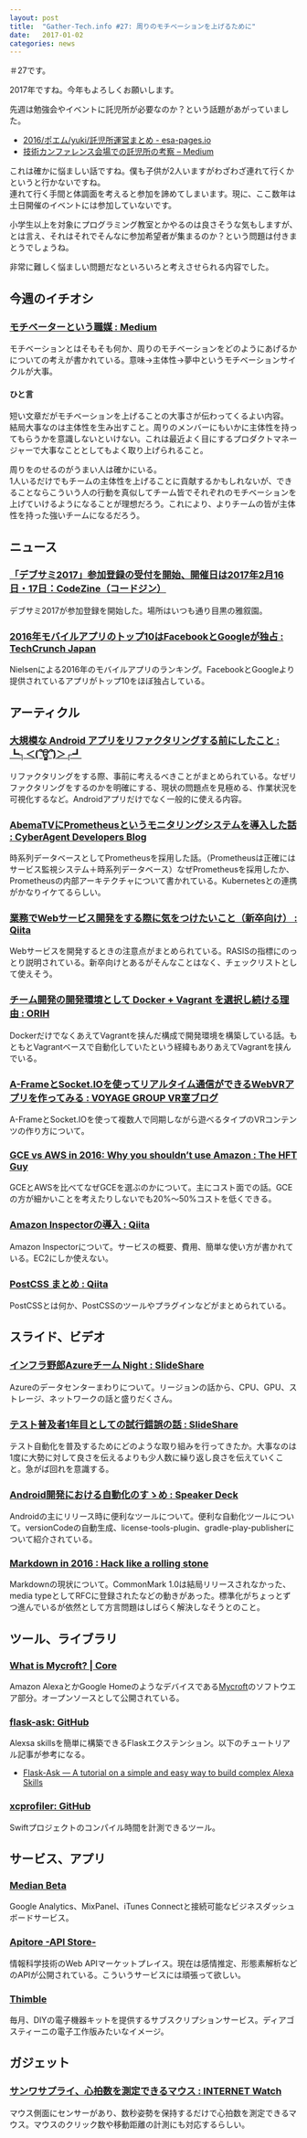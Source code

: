 ```yaml
---
layout: post
title:  "Gather-Tech.info #27: 周りのモチベーションを上げるために"
date:   2017-01-02
categories: news
---
```


＃27です。

2017年ですね。今年もよろしくお願いします。

先週は勉強会やイベントに託児所が必要なのか？という話題があがっていました。

- [2016/ポエム/yuki/託児所運営まとめ - esa-pages.io](https://esa-pages.io/p/sharing/68/posts/489/bf1736e8ef111c9d2f9b.html)
- [技術カンファレンス会場での託児所の考察 – Medium](https://medium.com/@lestrrat/%E6%8A%80%E8%A1%93%E3%82%AB%E3%83%B3%E3%83%95%E3%82%A1%E3%83%AC%E3%83%B3%E3%82%B9%E4%BC%9A%E5%A0%B4%E3%81%A7%E3%81%AE%E8%A8%97%E5%85%90%E6%89%80%E3%81%AE%E8%80%83%E5%AF%9F-29506be85155#.iudlzy4i1)

これは確かに悩ましい話ですね。僕も子供が2人いますがわざわざ連れて行くかというと行かないですね。  
連れて行く手間と体調面を考えると参加を諦めてしまいます。現に、ここ数年は土日開催のイベントには参加していないです。

小学生以上を対象にプログラミング教室とかやるのは良さそうな気もしますが、とは言え、それはそれでそんなに参加希望者が集まるのか？という問題は付きまとうでしょうね。

非常に難しく悩ましい問題だなといろいろと考えさせられる内容でした。

## 今週のイチオシ

### [モチベーターという職媒 : Medium](https://medium.com/@satoshikawamata/%E3%83%A2%E3%83%81%E3%83%99%E3%83%BC%E3%82%BF%E3%83%BC%E3%81%A8%E3%81%84%E3%81%86%E8%81%B7%E5%AA%92-5d4612ad80b9#.2ibuyfz6j)

モチベーションとはそもそも何か、周りのモチベーションをどのようにあげるかについての考えが書かれている。意味→主体性→夢中というモチベーションサイクルが大事。

#### ひと言

短い文章だがモチベーションを上げることの大事さが伝わってくるよい内容。  
結局大事なのは主体性を生み出すこと。周りのメンバーにもいかに主体性を持ってもらうかを意識しないといけない。これは最近よく目にするプロダクトマネージャーで大事なこととしてもよく取り上げられること。

周りをのせるのがうまい人は確かにいる。  
1人いるだけでもチームの主体性を上げることに貢献するかもしれないが、できることならこういう人の行動を真似してチーム皆でそれぞれのモチベーションを上げていけるようになることが理想だろう。これにより、よりチームの皆が主体性を持った強いチームになるだろう。

## ニュース

### [「デブサミ2017」参加登録の受付を開始、開催日は2017年2月16日・17日：CodeZine（コードジン）](http://codezine.jp/article/detail/9915)

デブサミ2017が参加登録を開始した。場所はいつも通り目黒の雅叙園。

### [2016年モバイルアプリのトップ10はFacebookとGoogleが独占 : TechCrunch Japan](http://jp.techcrunch.com/2016/12/29/20161228facebook-google-dominate-the-list-of-2016s-top-apps/)

Nielsenによる2016年のモバイルアプリのランキング。FacebookとGoogleより提供されているアプリがトップ10をほぼ独占している。

## アーティクル

### [大規模な Android アプリをリファクタリングする前にしたこと : ┗┐＜(՞ਊ՞)＞┌┛](http://funnelbit.hatenablog.com/entry/2016/12/25/000022)

リファクタリングをする際、事前に考えるべきことがまとめられている。なぜリファクタリングをするのかを明確にする、現状の問題点を見極める、作業状況を可視化するなど。Androidアプリだけでなく一般的に使える内容。

### [AbemaTVにPrometheusというモニタリングシステムを導入した話 : CyberAgent Developers Blog](https://developers.cyberagent.co.jp/blog/archives/3814/)

時系列データベースとしてPrometheusを採用した話。（Prometheusは正確にはサービス監視システム＋時系列データベース）なぜPrometheusを採用したか、Prometheusの内部アーキテクチャについて書かれている。Kubernetesとの連携がかなりイケてるらしい。

### [業務でWebサービス開発をする際に気をつけたいこと（新卒向け） : Qiita](http://qiita.com/zaru/items/71900d0e4b2afaaa955b)

Webサービスを開発するときの注意点がまとめられている。RASISの指標にのっとり説明されている。新卒向けとあるがそんなことはなく、チェックリストとして使えそう。

### [チーム開発の開発環境として Docker + Vagrant を選択し続ける理由 : ORIH](https://orih.io/2016/12/the-reason-why-we-continue-to-choose-docker-and-vagrant-as-our-dev-stack/)

DockerだけでなくあえてVagrantを挟んだ構成で開発環境を構築している話。もともとVagrantベースで自動化していたという経緯もありあえてVagrantを挟んでいる。

### [A-FrameとSocket.IOを使ってリアルタイム通信ができるWebVRアプリを作ってみる : VOYAGE GROUP VR室ブログ](http://vr-lab.voyagegroup.com/entry/2016/12/26/231043)

A-FrameとSocket.IOを使って複数人で同期しながら遊べるタイプのVRコンテンツの作り方について。

### [GCE vs AWS in 2016: Why you shouldn’t use Amazon : The HFT Guy](https://thehftguy.com/2016/06/15/gce-vs-aws-in-2016-why-you-should-never-use-amazon/)

GCEとAWSを比べてなぜGCEを選ぶのかについて。主にコスト面での話。GCEの方が細かいことを考えたりしないでも20%〜50%コストを低くできる。

### [Amazon Inspectorの導入 : Qiita](http://qiita.com/s5601026/items/91ab636c9867b76c2414)

Amazon Inspectorについて。サービスの概要、費用、簡単な使い方が書かれている。EC2にしか使えない。

### [PostCSS まとめ : Qiita](http://qiita.com/morishitter/items/4a04eb144abf49f41d7d)

PostCSSとは何か、PostCSSのツールやプラグインなどがまとめられている。

## スライド、ビデオ

### [インフラ野郎Azureチーム Night : SlideShare](http://www.slideshare.net/ToruMakabe/azure-night)

Azureのデータセンターまわりについて。リージョンの話から、CPU、GPU、ストレージ、ネットワークの話と盛りだくさん。

### [テスト普及者1年目としての試行錯誤の話 : SlideShare](http://www.slideshare.net/TakashiMori5/1-69708466)

テスト自動化を普及するためにどのような取り組みを行ってきたか。大事なのは1度に大勢に対して良さを伝えるよりも少人数に繰り返し良さを伝えていくこと。急がば回れを意識する。

### [Android開発における自動化のすゝめ : Speaker Deck](https://speakerdeck.com/ayatk/androidkai-fa-niokeruzi-dong-hua-falsesu-me)

Androidの主にリリース時に便利なツールについて。便利な自動化ツールについて。versionCodeの自動生成、license-tools-plugin、gradle-play-publisherについて紹介されている。

### [Markdown in 2016 : Hack like a rolling stone](http://tk0miya.hatenablog.com/entry/2016/12/30/205418)

Markdownの現状について。CommonMark 1.0は結局リリースされなかった、media typeとしてRFCに登録されたなどの動きがあった。標準化がちょっとずつ進んでいるが依然として方言問題はしばらく解決しなそうとのこと。

## ツール、ライブラリ

### [What is Mycroft? | Core](https://docs.mycroft.ai/)

Amazon AlexaとかGoogle Homeのようなデバイスである[Mycroft](https://mycroft.ai/)のソフトウエア部分。オープンソースとして公開されている。

### [flask-ask: GitHub](https://github.com/johnwheeler/flask-ask)

Alexsa skillsを簡単に構築できるFlaskエクステンション。以下のチュートリアル記事が参考になる。

- [Flask-Ask — A tutorial on a simple and easy way to build complex Alexa Skills](https://blog.craftworkz.co/flask-ask-a-tutorial-on-a-simple-and-easy-way-to-build-complex-alexa-skills-426a6b3ff8bc#.rfcosrheg)

### [xcprofiler: GitHub](https://github.com/giginet/xcprofiler)

Swiftプロジェクトのコンパイル時間を計測できるツール。

## サービス、アプリ

### [Median Beta](https://median.tech/)

Google Analytics、MixPanel、iTunes Connectと接続可能なビジネスダッシュボードサービス。

### [Apitore -API Store-](https://apitore.com/store/index.html)

情報科学技術のWeb APIマーケットプレイス。現在は感情推定、形態素解析などのAPIが公開されている。こういうサービスには頑張って欲しい。

### [Thimble](https://thimble.io/)

毎月、DIYの電子機器キットを提供するサブスクリプションサービス。ディアゴスティーニの電子工作版みたいなイメージ。

## ガジェット

### [サンワサプライ、心拍数を測定できるマウス : INTERNET Watch](http://internet.watch.impress.co.jp/docs/news/1037310.html)

マウス側面にセンサーがあり、数秒姿勢を保持するだけで心拍数を測定できるマウス。マウスのクリック数や移動距離の計測にも対応するらしい。